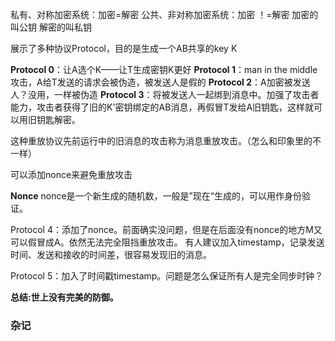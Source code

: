 私有、对称加密系统：加密=解密
公共、非对称加密系统：加密 ！=解密
加密的叫公钥
解密的叫私钥

展示了多种协议Protocol，目的是生成一个AB共享的key K

**Protocol 0**：让A选个K——让T生成密钥K更好
**Protocol 1**：man in the middle攻击，A给T发送的请求会被伪造，被发送人是假的
**Protocol 2**：A加密被发送人？没用，一样被伪造
**Protocol 3**：将被发送人一起绑到消息中。加强了攻击者能力，攻击者获得了旧的K'密钥绑定的AB消息，再假冒T发给A旧钥匙，这样就可以用旧钥匙解密。

这种重放协议先前运行中的旧消息的攻击称为消息重放攻击。（怎么和印象里的不一样）

可以添加nonce来避免重放攻击

**Nonce**
nonce是一个新生成的随机数，一般是”现在“生成的，可以用作身份验证。


Protocol 4：添加了nonce。前面确实没问题，但是在后面没有nonce的地方M又可以假冒成A。依然无法完全阻挡重放攻击。
有人建议加入timestamp，记录发送时间、发送和接收的时间差，很容易发现旧的消息。


Protocol 5：加入了时间戳timestamp。问题是怎么保证所有人是完全同步时钟？

 **总结:世上没有完美的防御。**

### 杂记



